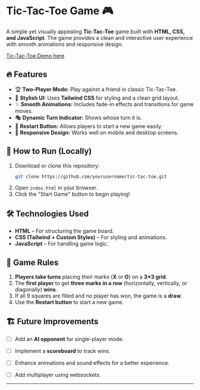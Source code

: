 # Tic-Tac-Toe Game 🎮

A simple yet visually appealing **Tic-Tac-Toe** game built with **HTML, CSS, and JavaScript**. The game provides a clean and interactive user experience with smooth animations and responsive design.

[Tic-Tac-Toe Demo here](https://isaacsemb.github.io/tic-tac-toe-js/)



## 🔥 Features
- 🏆 **Two-Player Mode:** Play against a friend in classic Tic-Tac-Toe.
- 🎨 **Stylish UI:** Uses **Tailwind CSS** for styling and a clean grid layout.
- ✨ **Smooth Animations:** Includes fade-in effects and transitions for game moves.
- 🎭 **Dynamic Turn Indicator:** Shows whose turn it is.
- 🔄 **Restart Button:** Allows players to start a new game easily.
- 📱 **Responsive Design:** Works well on mobile and desktop screens.

## 🚀 How to Run (Locally)
1. Download or clone this repository:
   ```sh
   git clone https://github.com/yourusername/tic-tac-toe.git
   ```
2. Open `index.html` in your browser.
3. Click the "Start Game" button to begin playing!

## 🛠️ Technologies Used
- **HTML** – For structuring the game board.
- **CSS (Tailwind + Custom Styles)** – For styling and animations.
- **JavaScript** – For handling game logic.

## 🎯 Game Rules
1. **Players take turns** placing their marks (**X** or **O**) on a **3×3 grid**.
2. The **first player** to get **three marks in a row** (horizontally, vertically, or diagonally) **wins**.
3. If all 9 squares are filled and no player has won, the game is a **draw**.
4. Use the **Restart button** to start a new game.


## 🏗️ Future Improvements
- [ ] Add an **AI opponent** for single-player mode.
- [ ] Implement a **scoreboard** to track wins.
- [ ] Enhance animations and sound effects for a better experience.
- [ ] Add multiplayer using websockets.


---
